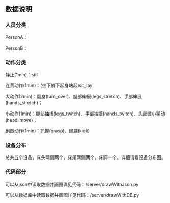 ## 数据说明

### 人员分类

PersonA：

PersonB：

### 动作分类

静止(1min)：still

连贯动作(1min)：(坐下躺下起身站起)sit_lay

大动作(2min)：翻身(turn_over)、腿部伸展(legs_stretch)、手部伸展(hands_stretch)；

小动作(1min)：腿部抽搐(legs_twitch)、手部抽搐(hands_twitch)、头部微小移动(head_move)；

剧烈动作(1min)：抓握(grasp)、踢踹(kick)

### 设备分布

总共五个设备，床头两侧两个，床尾两侧两个，床脚一个。详细请看设备分布图。

### 代码部分

可以从json中读取数据并画图详见代码：/server/drawWithJson.py

可以从数据库中读取数据并画图详见代码：/server/drawWithDB.py